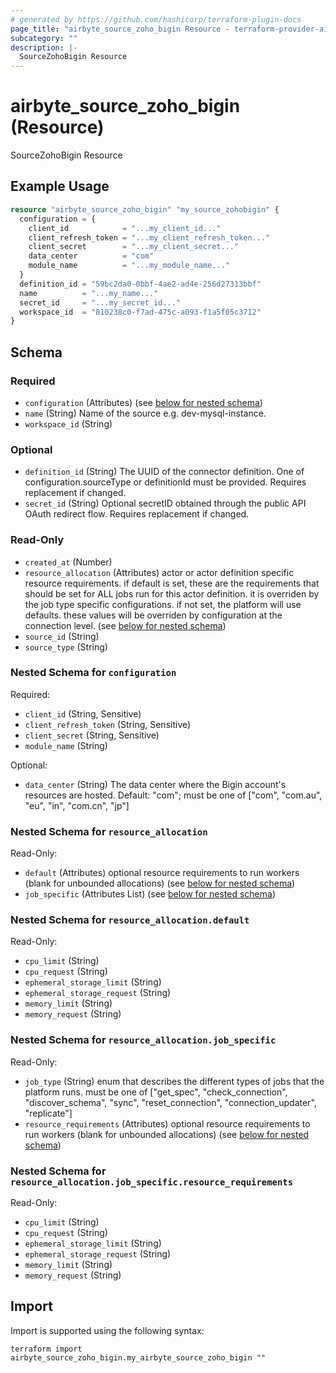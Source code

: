 ```yaml
---
# generated by https://github.com/hashicorp/terraform-plugin-docs
page_title: "airbyte_source_zoho_bigin Resource - terraform-provider-airbyte"
subcategory: ""
description: |-
  SourceZohoBigin Resource
---
```


# airbyte_source_zoho_bigin (Resource)

SourceZohoBigin Resource

## Example Usage

```terraform
resource "airbyte_source_zoho_bigin" "my_source_zohobigin" {
  configuration = {
    client_id            = "...my_client_id..."
    client_refresh_token = "...my_client_refresh_token..."
    client_secret        = "...my_client_secret..."
    data_center          = "com"
    module_name          = "...my_module_name..."
  }
  definition_id = "59bc2da0-0bbf-4ae2-ad4e-256d27313bbf"
  name          = "...my_name..."
  secret_id     = "...my_secret_id..."
  workspace_id  = "810238c0-f7ad-475c-a093-f1a5f05c3712"
}
```

<!-- schema generated by tfplugindocs -->
## Schema

### Required

- `configuration` (Attributes) (see [below for nested schema](#nestedatt--configuration))
- `name` (String) Name of the source e.g. dev-mysql-instance.
- `workspace_id` (String)

### Optional

- `definition_id` (String) The UUID of the connector definition. One of configuration.sourceType or definitionId must be provided. Requires replacement if changed.
- `secret_id` (String) Optional secretID obtained through the public API OAuth redirect flow. Requires replacement if changed.

### Read-Only

- `created_at` (Number)
- `resource_allocation` (Attributes) actor or actor definition specific resource requirements. if default is set, these are the requirements that should be set for ALL jobs run for this actor definition. it is overriden by the job type specific configurations. if not set, the platform will use defaults. these values will be overriden by configuration at the connection level. (see [below for nested schema](#nestedatt--resource_allocation))
- `source_id` (String)
- `source_type` (String)

<a id="nestedatt--configuration"></a>
### Nested Schema for `configuration`

Required:

- `client_id` (String, Sensitive)
- `client_refresh_token` (String, Sensitive)
- `client_secret` (String, Sensitive)
- `module_name` (String)

Optional:

- `data_center` (String) The data center where the Bigin account's resources are hosted. Default: "com"; must be one of ["com", "com.au", "eu", "in", "com.cn", "jp"]


<a id="nestedatt--resource_allocation"></a>
### Nested Schema for `resource_allocation`

Read-Only:

- `default` (Attributes) optional resource requirements to run workers (blank for unbounded allocations) (see [below for nested schema](#nestedatt--resource_allocation--default))
- `job_specific` (Attributes List) (see [below for nested schema](#nestedatt--resource_allocation--job_specific))

<a id="nestedatt--resource_allocation--default"></a>
### Nested Schema for `resource_allocation.default`

Read-Only:

- `cpu_limit` (String)
- `cpu_request` (String)
- `ephemeral_storage_limit` (String)
- `ephemeral_storage_request` (String)
- `memory_limit` (String)
- `memory_request` (String)


<a id="nestedatt--resource_allocation--job_specific"></a>
### Nested Schema for `resource_allocation.job_specific`

Read-Only:

- `job_type` (String) enum that describes the different types of jobs that the platform runs. must be one of ["get_spec", "check_connection", "discover_schema", "sync", "reset_connection", "connection_updater", "replicate"]
- `resource_requirements` (Attributes) optional resource requirements to run workers (blank for unbounded allocations) (see [below for nested schema](#nestedatt--resource_allocation--job_specific--resource_requirements))

<a id="nestedatt--resource_allocation--job_specific--resource_requirements"></a>
### Nested Schema for `resource_allocation.job_specific.resource_requirements`

Read-Only:

- `cpu_limit` (String)
- `cpu_request` (String)
- `ephemeral_storage_limit` (String)
- `ephemeral_storage_request` (String)
- `memory_limit` (String)
- `memory_request` (String)

## Import

Import is supported using the following syntax:

```shell
terraform import airbyte_source_zoho_bigin.my_airbyte_source_zoho_bigin ""
```
